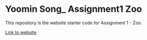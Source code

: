 # Yoomin Song_ Assignment1 Zoo

This repository is the website starter code for Assignment 1 - Zoo.

[Link to website](https://ysong04.github.io/Assignment1_Zoo)
